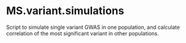# MS.variant.simulations
Script to simulate single variant GWAS in one population, and calculate correlation of the most significant variant in other populations.
